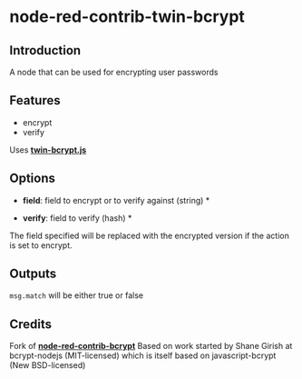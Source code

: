 # node-red-contrib-twin-bcrypt

## Introduction
A node that can be used for encrypting user passwords 

## Features

 * encrypt
 * verify

Uses **[twin-bcrypt.js](https://github.com/fpirsch/twin-bcrypt)**

## Options

  * **field**: field to encrypt or to verify against (string) *

  * **verify**: field to verify (hash) *

The field specified will be replaced with the encrypted version if the action is set to encrypt.

## Outputs

`msg.match` will be either true or false

## Credits
Fork of **[node-red-contrib-bcrypt](https://github.com/wstam88/node-red-contrib-bcrypt)**
Based on work started by Shane Girish at bcrypt-nodejs (MIT-licensed) which is itself based on javascript-bcrypt (New BSD-licensed)
